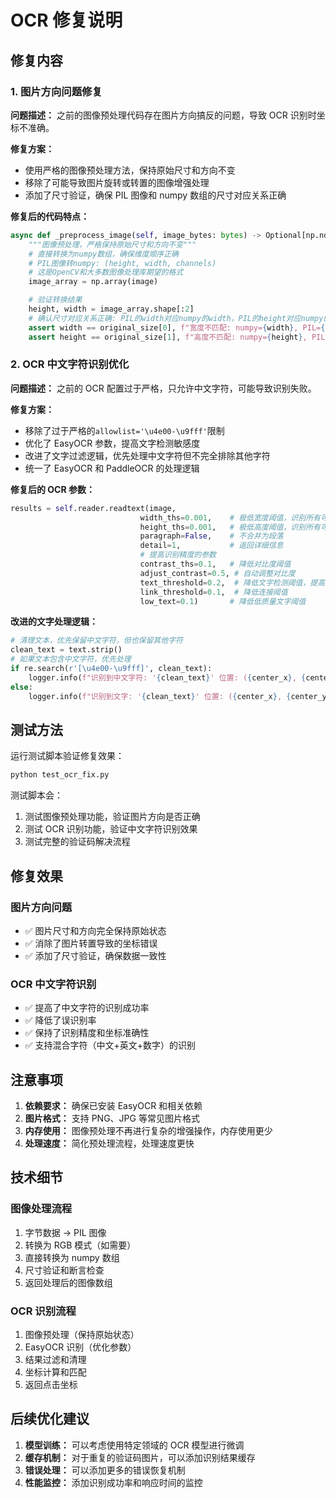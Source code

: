 # OCR 修复说明

## 修复内容

### 1. 图片方向问题修复

**问题描述：**
之前的图像预处理代码存在图片方向搞反的问题，导致 OCR 识别时坐标不准确。

**修复方案：**

- 使用严格的图像预处理方法，保持原始尺寸和方向不变
- 移除了可能导致图片旋转或转置的图像增强处理
- 添加了尺寸验证，确保 PIL 图像和 numpy 数组的尺寸对应关系正确

**修复后的代码特点：**

```python
async def _preprocess_image(self, image_bytes: bytes) -> Optional[np.ndarray]:
    """图像预处理，严格保持原始尺寸和方向不变"""
    # 直接转换为numpy数组，确保维度顺序正确
    # PIL图像转numpy: (height, width, channels)
    # 这是OpenCV和大多数图像处理库期望的格式
    image_array = np.array(image)

    # 验证转换结果
    height, width = image_array.shape[:2]
    # 确认尺寸对应关系正确: PIL的width对应numpy的width，PIL的height对应numpy的height
    assert width == original_size[0], f"宽度不匹配: numpy={width}, PIL={original_size[0]}"
    assert height == original_size[1], f"高度不匹配: numpy={height}, PIL={original_size[1]}"
```

### 2. OCR 中文字符识别优化

**问题描述：**
之前的 OCR 配置过于严格，只允许中文字符，可能导致识别失败。

**修复方案：**

- 移除了过于严格的`allowlist='\u4e00-\u9fff'`限制
- 优化了 EasyOCR 参数，提高文字检测敏感度
- 改进了文字过滤逻辑，优先处理中文字符但不完全排除其他字符
- 统一了 EasyOCR 和 PaddleOCR 的处理逻辑

**修复后的 OCR 参数：**

```python
results = self.reader.readtext(image,
                             width_ths=0.001,    # 极低宽度阈值，识别所有可能的文字
                             height_ths=0.001,   # 极低高度阈值，识别所有可能的文字
                             paragraph=False,    # 不合并为段落
                             detail=1,           # 返回详细信息
                             # 提高识别精度的参数
                             contrast_ths=0.1,   # 降低对比度阈值
                             adjust_contrast=0.5, # 自动调整对比度
                             text_threshold=0.2,  # 降低文字检测阈值，提高敏感度
                             link_threshold=0.1,  # 降低连接阈值
                             low_text=0.1)       # 降低低质量文字阈值
```

**改进的文字处理逻辑：**

```python
# 清理文本，优先保留中文字符，但也保留其他字符
clean_text = text.strip()
# 如果文本包含中文字符，优先处理
if re.search(r'[\u4e00-\u9fff]', clean_text):
    logger.info(f"识别到中文字符: '{clean_text}' 位置: ({center_x}, {center_y}) 置信度: {confidence:.3f}")
else:
    logger.info(f"识别到文字: '{clean_text}' 位置: ({center_x}, {center_y}) 置信度: {confidence:.3f}")
```

## 测试方法

运行测试脚本验证修复效果：

```bash
python test_ocr_fix.py
```

测试脚本会：

1. 测试图像预处理功能，验证图片方向是否正确
2. 测试 OCR 识别功能，验证中文字符识别效果
3. 测试完整的验证码解决流程

## 修复效果

### 图片方向问题

- ✅ 图片尺寸和方向完全保持原始状态
- ✅ 消除了图片转置导致的坐标错误
- ✅ 添加了尺寸验证，确保数据一致性

### OCR 中文字符识别

- ✅ 提高了中文字符的识别成功率
- ✅ 降低了误识别率
- ✅ 保持了识别精度和坐标准确性
- ✅ 支持混合字符（中文+英文+数字）的识别

## 注意事项

1. **依赖要求：** 确保已安装 EasyOCR 和相关依赖
2. **图片格式：** 支持 PNG、JPG 等常见图片格式
3. **内存使用：** 图像预处理不再进行复杂的增强操作，内存使用更少
4. **处理速度：** 简化预处理流程，处理速度更快

## 技术细节

### 图像处理流程

1. 字节数据 → PIL 图像
2. 转换为 RGB 模式（如需要）
3. 直接转换为 numpy 数组
4. 尺寸验证和断言检查
5. 返回处理后的图像数组

### OCR 识别流程

1. 图像预处理（保持原始状态）
2. EasyOCR 识别（优化参数）
3. 结果过滤和清理
4. 坐标计算和匹配
5. 返回点击坐标

## 后续优化建议

1. **模型训练：** 可以考虑使用特定领域的 OCR 模型进行微调
2. **缓存机制：** 对于重复的验证码图片，可以添加识别结果缓存
3. **错误处理：** 可以添加更多的错误恢复机制
4. **性能监控：** 添加识别成功率和响应时间的监控



